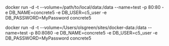 docker run -d -t --volume=/path/to/local/data:/data --name=test -p 80:80 -e DB_NAME=concrete5 -e DB_USER=c5_user -e DB_PASSWORD=MyPassword concrete5

docker run -d -t --volume=/Users/olsgreen/sites/docker-data:/data --name=test -p 80:8080 -e DB_NAME=concrete5 -e DB_USER=c5_user -e DB_PASSWORD=MyPassword concrete5